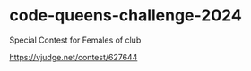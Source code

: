 # code-queens-challenge-2024
Special Contest for Females of club

https://vjudge.net/contest/627644
